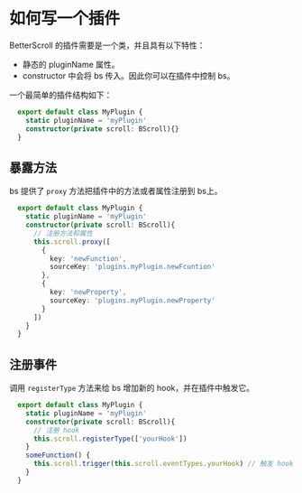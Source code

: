 # 如何写一个插件

BetterScroll 的插件需要是一个类，并且具有以下特性：

- 静态的 pluginName 属性。
- constructor 中会将 bs 传入。因此你可以在插件中控制 bs。

一个最简单的插件结构如下：

  ```typescript
    export default class MyPlugin {
      static pluginName = 'myPlugin'
      constructor(private scroll: BScroll){}
    }
  ```

## 暴露方法

bs 提供了 `proxy` 方法把插件中的方法或者属性注册到 bs上。

  ```typescript
    export default class MyPlugin {
      static pluginName = 'myPlugin'
      constructor(private scroll: BScroll){
        // 注册方法和属性
        this.scroll.proxy([
          {
            key: 'newFunction',
            sourceKey: 'plugins.myPlugin.newFcuntion'
          },
          {
            key: 'newProperty',
            sourceKey: 'plugins.myPlugin.newProperty'
          }
        ])
      }
    }
  ```

## 注册事件

调用 `registerType` 方法来给 bs 增加新的 hook，并在插件中触发它。

  ```typescript
    export default class MyPlugin {
      static pluginName = 'myPlugin'
      constructor(private scroll: BScroll){
        // 注册 hook
        this.scroll.registerType(['yourHook'])
      }
      someFunction() {
        this.scroll.trigger(this.scroll.eventTypes.yourHook) // 触发 hook
      }
    }
  ```
